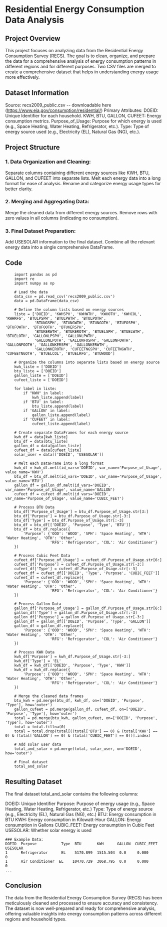 # Residential Energy Consumption Data Analysis

## Project Overview

This project focuses on analyzing data from the Residential Energy Consumption Survey (RECS).
The goal is to clean, organize, and prepare the data for a comprehensive analysis of energy consumption patterns in different regions and for different purposes. Two CSV files are merged to create a comprehensive dataset that helps in understanding energy usage more effectively.

## Dataset Information
Source: recs2009_public.csv -- downloadable here (https://www.eia.gov/consumption/residential/)
Primary Attributes:
  DOEID: Unique Identifier for each household.
  KWH, BTU, GALLON, CUFEET: Energy consumption metrics.
  Purpose_of_Usage: Purpose for which energy is used (e.g., Space Heating, Water Heating, Refrigerator, etc.).
  Type: Type of energy source used (e.g., Electricity (EL), Natural Gas (NG), etc.).


## Project Structure
### 1. Data Organization and Cleaning:
Separate columns containing different energy sources like KWH, BTU, GALLON, and CUFEET into separate lists.
Melt each energy data into a long format for ease of analysis.
Rename and categorize energy usage types for better clarity.
### 2. Merging and Aggregating Data:
Merge the cleaned data from different energy sources.
Remove rows with zero values in all columns (indicating no consumption).
### 3. Final Dataset Preparation:
Add USESOLAR information to the final dataset.
Combine all the relevant energy data into a single comprehensive DataFrame.


## Code
		import pandas as pd
		import re
		import numpy as np
		
		# Load the data
		data_csv = pd.read_csv('recs2009_public.csv')
		data = pd.DataFrame(data_csv)
		
		# Define the column lists based on energy sources
		liste = ['DOEID', 'KWHSPH', 'KWHWTH', 'KWHOTH', 'KWHCOL', 'KWHRFG', 'BTULPSPH', 'BTULPWTH', 'BTULPOTH', 
		         'BTUNGSPH', 'BTUNGWTH', 'BTUNGOTH', 'BTUFOSPH', 'BTUFOWTH', 'BTUFOOTH', 'BTUKERSPH', 
		         'BTUKERWTH', 'BTUKEROTH', 'BTUELSPH', 'BTUELWTH', 'BTUELOTH', 'GALLONLPSPH', 'GALLONLPWTH', 
		         'GALLONLPOTH', 'GALLONFOSPH', 'GALLONFOWTH', 'GALLONFOOTH', 'GALLONKERSPH', 'GALLONKERWTH', 
		         'GALLONKEROTH', 'CUFEETNGSPH', 'CUFEETNGWTH', 'CUFEETNGOTH', 'BTUELCOL', 'BTUELRFG', 'BTUWOOD']
		
		# Organize the columns into separate lists based on energy source
		kwh_liste = ['DOEID']
		btu_liste = ['DOEID']
		gallon_liste = ['DOEID']
		cufeet_liste = ['DOEID']
		
		for label in liste:
		    if "KWH" in label:
		        kwh_liste.append(label)
		    if 'BTU' in label:
		        btu_liste.append(label)
		    if 'GALLON' in label:
		        gallon_liste.append(label)
		    if 'CUFEET' in label:
		        cufeet_liste.append(label)
		
		# Create separate DataFrames for each energy source
		kwh_df = data[kwh_liste]
		btu_df = data[btu_liste]
		gallon_df = data[gallon_liste]
		cufeet_df = data[cufeet_liste]
		solar_user = data[['DOEID', 'USESOLAR']]
		
		# Melt each DataFrame into a long format
		kwh_df = kwh_df.melt(id_vars='DOEID', var_name='Purpose_of_Usage', value_name='KWH')
		btu_df = btu_df.melt(id_vars='DOEID', var_name='Purpose_of_Usage', value_name='BTU')
		gallon_df = gallon_df.melt(id_vars='DOEID', var_name='Purpose_of_Usage', value_name='GALLON')
		cufeet_df = cufeet_df.melt(id_vars='DOEID', var_name='Purpose_of_Usage', value_name='CUBIC_FEET')
		
		# Process BTU Data
		btu_df['Purpose_of_Usage'] = btu_df.Purpose_of_Usage.str[3:]
		btu_df['Purpose'] = btu_df.Purpose_of_Usage.str[-3:]
		btu_df['Type'] = btu_df.Purpose_of_Usage.str[:-3]
		btu_df = btu_df[['DOEID', 'Purpose', 'Type', 'BTU']]
		btu_df = btu_df.replace({
		    'Purpose': {'OOD': 'WOOD', 'SPH': 'Space Heating', 'WTH': 'Water Heating', 'OTH': 'Other',
		                'RFG': 'Refrigerator', 'COL': 'Air Conditioner'}
		})
		
		# Process Cubic Feet Data
		cufeet_df['Purpose_of_Usage'] = cufeet_df.Purpose_of_Usage.str[6:]
		cufeet_df['Purpose'] = cufeet_df.Purpose_of_Usage.str[-3:]
		cufeet_df['Type'] = cufeet_df.Purpose_of_Usage.str[:-3]
		cufeet_df = cufeet_df[['DOEID', 'Type', 'Purpose', 'CUBIC_FEET']]
		cufeet_df = cufeet_df.replace({
		    'Purpose': {'OOD': 'WOOD', 'SPH': 'Space Heating', 'WTH': 'Water Heating', 'OTH': 'Other',
		                'RFG': 'Refrigerator', 'COL': 'Air Conditioner'}
		})
		
		# Process Gallon Data
		gallon_df['Purpose_of_Usage'] = gallon_df.Purpose_of_Usage.str[6:]
		gallon_df['Type'] = gallon_df.Purpose_of_Usage.str[:-3]
		gallon_df['Purpose'] = gallon_df.Purpose_of_Usage.str[-3:]
		gallon_df = gallon_df[['DOEID', 'Purpose', 'Type', 'GALLON']]
		gallon_df = gallon_df.replace({
		    'Purpose': {'OOD': 'WOOD', 'SPH': 'Space Heating', 'WTH': 'Water Heating', 'OTH': 'Other',
		                'RFG': 'Refrigerator', 'COL': 'Air Conditioner'}
		})
		
		# Process KWH Data
		kwh_df['Purpose'] = kwh_df.Purpose_of_Usage.str[-3:]
		kwh_df['Type'] = 'EL'
		kwh_df = kwh_df[['DOEID', 'Purpose', 'Type', 'KWH']]
		kwh_df = kwh_df.replace({
		    'Purpose': {'OOD': 'WOOD', 'SPH': 'Space Heating', 'WTH': 'Water Heating', 'OTH': 'Other',
		                'RFG': 'Refrigerator', 'COL': 'Air Conditioner'}
		})
		
		# Merge the cleaned data frames
		btu_kwh = pd.merge(btu_df, kwh_df, on=['DOEID', 'Purpose', 'Type'], how='outer')
		gallon_cufeet = pd.merge(gallon_df, cufeet_df, on=['DOEID', 'Purpose', 'Type'], how='outer')
		total = pd.merge(btu_kwh, gallon_cufeet, on=['DOEID', 'Purpose', 'Type'], how='outer')
		total = total.fillna(0)
		total = total.drop(total[((total['BTU'] == 0) & (total['KWH'] == 0) & (total['GALLON'] == 0) & (total['CUBIC_FEET'] == 0))].index)
		
		# Add solar user data
		total_and_solar = pd.merge(total, solar_user, on='DOEID', how='outer')
		
		# Final dataset
		total_and_solar



## Resulting Dataset
The final dataset total_and_solar contains the following columns:

DOEID: Unique Identifier
Purpose: Purpose of energy usage (e.g., Space Heating, Water Heating, Refrigerator, etc.)
Type: Type of energy source (e.g., Electricity (EL), Natural Gas (NG), etc.)
BTU: Energy consumption in BTU
KWH: Energy consumption in Kilowatt-Hour
GALLON: Energy consumption in Gallons
CUBIC_FEET: Energy consumption in Cubic Feet
USESOLAR: Whether solar energy is used

	### Example Data:
	DOEID  Purpose           Type  BTU       KWH      GALLON  CUBIC_FEET  USESOLAR
	1      Refrigerator      EL    5170.899  1515.504  0.0     0.000      0
	1      Air Conditioner  EL    10470.729  3068.795  0.0     0.000      0
	...


## Conclusion
The data from the Residential Energy Consumption Survey (RECS) has been meticulously cleaned and processed to ensure accuracy and consistency. The dataset is now well-prepared and ready for comprehensive analysis, offering valuable insights into energy consumption patterns across different regions and household types.







